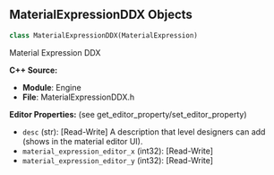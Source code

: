 ## MaterialExpressionDDX Objects

```python
class MaterialExpressionDDX(MaterialExpression)
```

Material Expression DDX

**C++ Source:**

- **Module**: Engine
- **File**: MaterialExpressionDDX.h

**Editor Properties:** (see get_editor_property/set_editor_property)

- ``desc`` (str):  [Read-Write] A description that level designers can add (shows in the material editor UI).
- ``material_expression_editor_x`` (int32):  [Read-Write]
- ``material_expression_editor_y`` (int32):  [Read-Write]

<a id="unreal.MaterialExpressionDDY"></a>